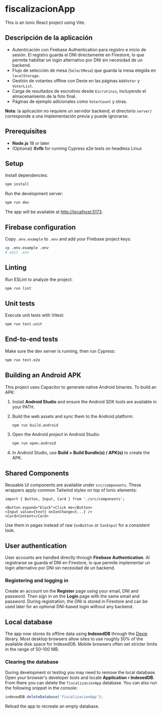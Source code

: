 # fiscalizacionApp

This is an Ionic React project using Vite.

## Descripción de la aplicación

- Autenticación con Firebase Authentication para registro e inicio de sesión. El
  registro guarda el DNI directamente en Firestore, lo que permite habilitar
  un login alternativo por DNI sin necesidad de un backend.
- Flujo de selección de mesa (`SelectMesa`) que guarda la mesa elegida en `localStorage`.
- Gestión de votantes offline con Dexie en las páginas `AddVoter` y `VoterList`.
- Carga de resultados de escrutinio desde `Escrutinio`, incluyendo el almacenamiento de la foto final.
- Páginas de ejemplo adicionales como `VoterCount` y otras.

**Nota**: la aplicación no requiere un servidor backend; el directorio `server/`
corresponde a una implementación previa y puede ignorarse.

## Prerequisites

- **Node.js** 18 or later
- (Optional) **Xvfb** for running Cypress e2e tests on headless Linux

## Setup

Install dependencies:

```bash
npm install
```

Run the development server:

```bash
npm run dev
```

The app will be available at [http://localhost:5173](http://localhost:5173).

## Firebase configuration

Copy `.env.example` to `.env` and add your Firebase project keys:

```bash
cp .env.example .env
# edit .env
```
## Linting

Run ESLint to analyze the project:

```bash
npm run lint
```

## Unit tests

Execute unit tests with Vitest:

```bash
npm run test.unit
```

## End-to-end tests

Make sure the dev server is running, then run Cypress:

```bash
npm run test.e2e
```

## Building an Android APK

This project uses Capacitor to generate native Android binaries. To build an APK:

1. Install **Android Studio** and ensure the Android SDK tools are available in your PATH.
2. Build the web assets and sync them to the Android platform:

   ```bash
   npm run build.android
   ```

3. Open the Android project in Android Studio:

   ```bash
   npm run open.android
   ```

4. In Android Studio, use **Build > Build Bundle(s) / APK(s)** to create the APK.


## Shared Components

Reusable UI components are available under `src/components`. These wrappers apply common Tailwind styles on top of Ionic elements:

```tsx
import { Button, Input, Card } from './src/components';

<Button expand="block">Click me</Button>
<Input value={text} onIonChange={...} />
<Card>Content</Card>
```

Use them in pages instead of raw `IonButton` or `IonInput` for a consistent look.

## User authentication

User accounts are handled directly through **Firebase Authentication**. Al
registrarse se guarda el DNI en Firestore, lo que permite implementar un
login alternativo por DNI sin necesidad de un backend.

### Registering and logging in

Create an account on the **Register** page using your email, DNI and password.
Then sign in on the **Login** page with the same email and password. During
registration, the DNI is stored in Firestore and can be used later for an
optional DNI-based login without any backend.

## Local database

The app now stores its offline data using **IndexedDB** through the
[Dexie](https://dexie.org) library. Most desktop browsers allow sites to use
roughly 50% of the available disk space for IndexedDB. Mobile browsers often set
stricter limits in the range of 50–100 MB.

### Clearing the database

During development or testing you may need to remove the local database. Open
your browser's developer tools and locate **Application › IndexedDB**. From
there you can delete the `fiscalizacionApp` database. You can also run the
following snippet in the console:

```javascript
indexedDB.deleteDatabase('fiscalizacionApp');
```

Reload the app to recreate an empty database.
